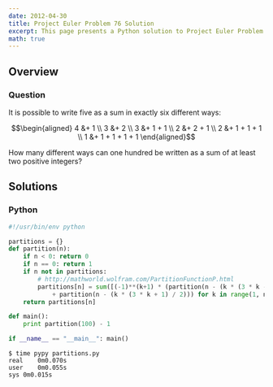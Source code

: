 ```yaml
---
date: 2012-04-30
title: Project Euler Problem 76 Solution
excerpt: This page presents a Python solution to Project Euler Problem 76.
math: true
---
```



## Overview


### Question

It is possible to write five as a sum in exactly six different ways:

$$\begin{aligned}
4 &+ 1 \\
3 &+ 2 \\
3 &+ 1 + 1 \\
2 &+ 2 + 1 \\
2 &+ 1 + 1 + 1 \\
1 &+ 1 + 1 + 1 + 1
\end{aligned}$$

How many different ways can one hundred be written as a sum of at least two positive integers?






## Solutions

### Python

```python
#!/usr/bin/env python

partitions = {}
def partition(n):
    if n < 0: return 0
    if n == 0: return 1
    if n not in partitions:
        # http://mathworld.wolfram.com/PartitionFunctionP.html
        partitions[n] = sum([(-1)**(k+1) * (partition(n - (k * (3 * k - 1) / 2))
            + partition(n - (k * (3 * k + 1) / 2))) for k in range(1, n+1)])
    return partitions[n]

def main():
    print partition(100) - 1

if __name__ == "__main__": main()
```


```
$ time pypy partitions.py
real	0m0.070s
user	0m0.055s
sys	0m0.015s
```



